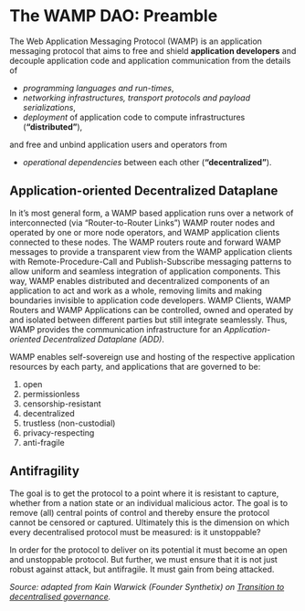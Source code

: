 # The WAMP DAO: Preamble

The Web Application Messaging Protocol (WAMP) is an application messaging protocol that aims to free and shield **application developers** and decouple application code and application communication from the details of

* *programming languages and run-times*,
* *networking infrastructures, transport protocols and payload serializations*,
* *deployment* of application code to compute infrastructures (**“distributed”**),

and free and unbind application users and operators from

* *operational dependencies* between each other (**“decentralized”**).

## Application-oriented Decentralized Dataplane

In it’s most general form, a WAMP based application runs over a network of interconnected (via “Router-to-Router Links”) WAMP router nodes and operated by one or more node operators, and WAMP application clients connected to these nodes. The WAMP routers route and forward WAMP messages to provide a transparent view from the WAMP application clients with Remote-Procedure-Call and Publish-Subscribe messaging patterns to allow uniform and seamless integration of application components. This way, WAMP enables distributed and decentralized components of an application to act and work as a whole, removing limits and making boundaries invisible to application code developers. WAMP Clients, WAMP Routers and WAMP Applications can be controlled, owned and operated by and isolated between different parties but still integrate seamlessly. Thus, WAMP provides the communication
infrastructure for an *Application-oriented Decentralized Dataplane (ADD)*.

WAMP enables self-sovereign use and hosting of the respective application resources by each party, and applications that are governed to be:

1. open
2. permissionless
3. censorship-resistant
4. decentralized
5. trustless (non-custodial)
6. privacy-respecting
7. anti-fragile

## Antifragility

The goal is to get the protocol to a point where it is resistant to capture, whether from a nation state or an individual malicious actor. The goal is to remove (all) central points of control and thereby ensure the protocol cannot be censored or captured. Ultimately this is the dimension on which every decentralised protocol must be measured: is it unstoppable?

In order for the protocol to deliver on its potential it must become an open and unstoppable protocol. But further, we must ensure that it is not just robust against attack, but antifragile. It must gain from being attacked.

*Source: adapted from Kain Warwick (Founder Synthetix) on [Transition to decentralised governance](https://blog.synthetix.io/transition-to-decentralised-governance/).*

